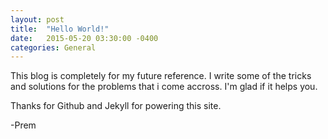 ```yaml
---
layout: post
title:  "Hello World!"
date:   2015-05-20 03:30:00 -0400
categories: General
---
```



This blog is completely for my future reference. I write some of the tricks and solutions for the problems that i come accross. 
I'm glad if it helps you.

Thanks for Github and Jekyll for powering this site.

-Prem